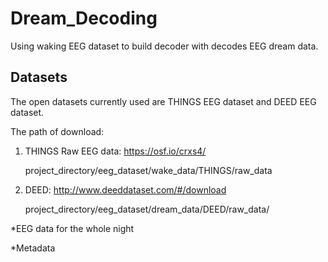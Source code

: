 # Dream_Decoding
Using waking EEG dataset to build decoder with decodes EEG dream data. 

## Datasets
The open datasets currently used are THINGS EEG dataset and DEED EEG dataset. 

The path of download:

1. THINGS Raw EEG data: https://osf.io/crxs4/
   
   project_directory/eeg_dataset/wake_data/THINGS/raw_data
   
3. DEED: http://www.deeddataset.com/#/download
   
   project_directory/eeg_dataset/dream_data/DEED/raw_data/

*EEG data for the whole night

*Metadata
